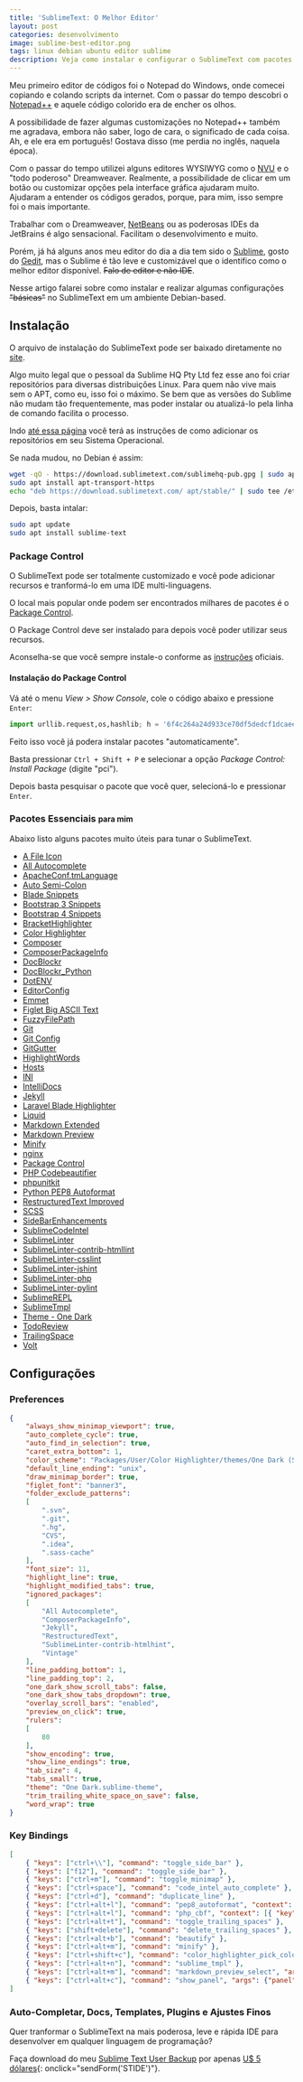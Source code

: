 ```yaml
---
title: 'SublimeText: O Melhor Editor'
layout: post
categories: desenvolvimento
image: sublime-best-editor.png
tags: linux debian ubuntu editor sublime
description: Veja como instalar e configurar o SublimeText com pacotes esseciais
---
```


Meu primeiro editor de códigos foi o Notepad do Windows, onde comecei copiando e colando scripts da internet. Com o passar do tempo descobri o [Notepad++](https://notepad-plus-plus.org) e aquele código colorido era de encher os olhos.

A possibilidade de fazer algumas customizações no Notepad++ também me agradava, embora não saber, logo de cara, o significado de cada coisa. Ah, e ele era em português! Gostava disso (me perdia no inglês, naquela época).

Com o passar do tempo utilizei alguns editores WYSIWYG como o [NVU](http://www.nvu.com) e o "todo poderoso" Dreamweaver. Realmente, a possibilidade de clicar em um botão ou customizar opções pela interface gráfica ajudaram muito. Ajudaram a entender os códigos gerados, porque, para mim, isso sempre foi o mais importante.

Trabalhar com o Dreamweaver, [NetBeans](https://netbeans.org) ou as poderosas IDEs da JetBrains é algo sensacional. Facilitam o desenvolvimento e muito.

Porém, já há alguns anos meu editor do dia a dia tem sido o [Sublime](https://www.sublimetext.com), gosto do [Gedit](https://wiki.gnome.org/Apps/Gedit), mas o Sublime é tão leve e customizável que o identifico como o melhor editor disponível. <s>Falo de editor e não IDE</s>.

Nesse artigo falarei sobre como instalar e realizar algumas configurações <s>"básicas"</s> no SublimeText em um ambiente Debian-based.

## Instalação

O arquivo de instalação do SublimeText pode ser baixado diretamente no [site](https://www.sublimetext.com/).

Algo muito legal que o pessoal da Sublime HQ Pty Ltd fez esse ano foi criar repositórios para diversas distribuições Linux. Para quem não vive mais sem o APT, como eu, isso foi o máximo. Se bem que as versões do Sublime não mudam tão frequentemente, mas poder instalar ou atualizá-lo pela linha de comando facilita o processo.

Indo [até essa página](https://www.sublimetext.com/docs/3/linux_repositories.html#apt) você terá as instruções de como adicionar os repositórios em seu Sistema Operacional.

Se nada mudou, no Debian é assim:

```sh
wget -qO - https://download.sublimetext.com/sublimehq-pub.gpg | sudo apt-key add -
sudo apt install apt-transport-https
echo "deb https://download.sublimetext.com/ apt/stable/" | sudo tee /etc/apt/sources.list.d/sublime-text.list
```

Depois, basta intalar:

```sh
sudo apt update
sudo apt install sublime-text
```

### Package Control

O SublimeText pode ser totalmente customizado e você pode adicionar recursos e tranformá-lo em uma IDE multi-linguagens.

O local mais popular onde podem ser encontrados milhares de pacotes é o [Package Control](https://packagecontrol.io/).

O Package Control deve ser instalado para depois você poder utilizar seus recursos.

Aconselha-se que você sempre instale-o conforme as [instruções](https://packagecontrol.io/installation) oficiais.

#### Instalação do Package Control

Vá até o menu *View > Show Console*, cole o código abaixo e pressione `Enter`:

```python
import urllib.request,os,hashlib; h = '6f4c264a24d933ce70df5dedcf1dcaee' + 'ebe013ee18cced0ef93d5f746d80ef60'; pf = 'Package Control.sublime-package'; ipp = sublime.installed_packages_path(); urllib.request.install_opener( urllib.request.build_opener( urllib.request.ProxyHandler()) ); by = urllib.request.urlopen( 'http://packagecontrol.io/' + pf.replace(' ', '%20')).read(); dh = hashlib.sha256(by).hexdigest(); print('Error validating download (got %s instead of %s), please try manual install' % (dh, h)) if dh != h else open(os.path.join( ipp, pf), 'wb' ).write(by) 
```

Feito isso você já podera instalar pacotes "automaticamente".

Basta pressionar `Ctrl + Shift + P` e selecionar a opção *Package Control: Install Package* (digite "pci").

Depois basta pesquisar o pacote que você quer, selecioná-lo e pressionar `Enter`. 

### Pacotes Essenciais <small>para mim</small>

Abaixo listo alguns pacotes muito úteis para tunar o SublimeText.

- [A File Icon](https://packagecontrol.io/packages/A%20File%20Icon)
- [All Autocomplete](https://packagecontrol.io/packages/All%20Autocomplete)
- [ApacheConf.tmLanguage](https://packagecontrol.io/packages/ApacheConf.tmLanguage)
- [Auto Semi-Colon](https://packagecontrol.io/packages/Auto%20Semi-Colon)
- [Blade Snippets](https://packagecontrol.io/packages/Blade%20Snippets)
- [Bootstrap 3 Snippets](https://packagecontrol.io/packages/Bootstrap%203%20Snippets)
- [Bootstrap 4 Snippets](https://packagecontrol.io/packages/Bootstrap%204%20Snippets)
- [BracketHighlighter](https://packagecontrol.io/packages/BracketHighlighter)
- [Color Highlighter](https://packagecontrol.io/packages/Color%20Highlighter)
- [Composer](https://packagecontrol.io/packages/Composer)
- [ComposerPackageInfo](https://packagecontrol.io/packages/ComposerPackageInfo)
- [DocBlockr](https://packagecontrol.io/packages/DocBlockr)
- [DocBlockr_Python](https://packagecontrol.io/packages/DocBlockr_Python)
- [DotENV](https://packagecontrol.io/packages/DotENV)
- [EditorConfig](https://packagecontrol.io/packages/EditorConfig)
- [Emmet](https://packagecontrol.io/packages/Emmet)
- [Figlet Big ASCII Text](https://packagecontrol.io/packages/Figlet%20Big%20ASCII%20Text)
- [FuzzyFilePath](https://packagecontrol.io/packages/FuzzyFilePath)
- [Git](https://packagecontrol.io/packages/Git)
- [Git Config](https://packagecontrol.io/packages/Git%20Config)
- [GitGutter](https://packagecontrol.io/packages/GitGutter)
- [HighlightWords](https://packagecontrol.io/packages/HighlightWords)
- [Hosts](https://packagecontrol.io/packages/Hosts)
- [INI](https://packagecontrol.io/packages/INI)
- [IntelliDocs](https://packagecontrol.io/packages/IntelliDocs)
- [Jekyll](https://packagecontrol.io/packages/Jekyll)
- [Laravel Blade Highlighter](https://packagecontrol.io/packages/Laravel%20Blade%20Highlighter)
- [Liquid](https://packagecontrol.io/packages/Liquid)
- [Markdown Extended](https://packagecontrol.io/packages/Markdown%20Extended)
- [Markdown Preview](https://packagecontrol.io/packages/Markdown%20Preview)
- [Minify](https://packagecontrol.io/packages/Minify)
- [nginx](https://packagecontrol.io/packages/nginx)
- [Package Control](https://packagecontrol.io/packages/Package%20Control)
- [PHP Codebeautifier](https://packagecontrol.io/packages/PHP%20Codebeautifier)
- [phpunitkit](https://packagecontrol.io/packages/phpunitkit)
- [Python PEP8 Autoformat](https://packagecontrol.io/packages/Python%20PEP8%20Autoformat)
- [RestructuredText Improved](https://packagecontrol.io/packages/RestructuredText%20Improved)
- [SCSS](https://packagecontrol.io/packages/SCSS)
- [SideBarEnhancements](https://packagecontrol.io/packages/SideBarEnhancements)
- [SublimeCodeIntel](https://packagecontrol.io/packages/SublimeCodeIntel)
- [SublimeLinter](https://packagecontrol.io/packages/SublimeLinter)
- [SublimeLinter-contrib-htmllint](https://packagecontrol.io/packages/SublimeLinter-contrib-htmllint)
- [SublimeLinter-csslint](https://packagecontrol.io/packages/SublimeLinter-csslint)
- [SublimeLinter-jshint](https://packagecontrol.io/packages/SublimeLinter-jshint)
- [SublimeLinter-php](https://packagecontrol.io/packages/SublimeLinter-php)
- [SublimeLinter-pylint](https://packagecontrol.io/packages/SublimeLinter-pylint)
- [SublimeREPL](https://packagecontrol.io/packages/SublimeREPL)
- [SublimeTmpl](https://packagecontrol.io/packages/SublimeTmpl)
- [Theme - One Dark](https://packagecontrol.io/packages/Theme%20-%20One%20Dark)
- [TodoReview](https://packagecontrol.io/packages/TodoReview)
- [TrailingSpace](https://packagecontrol.io/packages/TrailingSpaces)
- [Volt](https://packagecontrol.io/packages/Volt)

## Configurações

### Preferences

```json
{
	"always_show_minimap_viewport": true,
	"auto_complete_cycle": true,
	"auto_find_in_selection": true,
	"caret_extra_bottom": 1,
	"color_scheme": "Packages/User/Color Highlighter/themes/One Dark (SL).tmTheme",
	"default_line_ending": "unix",
	"draw_minimap_border": true,
	"figlet_font": "banner3",
	"folder_exclude_patterns":
	[
		".svn",
		".git",
		".hg",
		"CVS",
		".idea",
		".sass-cache"
	],
	"font_size": 11,
	"highlight_line": true,
	"highlight_modified_tabs": true,
	"ignored_packages":
	[
		"All Autocomplete",
		"ComposerPackageInfo",
		"Jekyll",
		"RestructuredText",
		"SublimeLinter-contrib-htmlhint",
		"Vintage"
	],
	"line_padding_bottom": 1,
	"line_padding_top": 2,
	"one_dark_show_scroll_tabs": false,
	"one_dark_show_tabs_dropdown": true,
	"overlay_scroll_bars": "enabled",
	"preview_on_click": true,
	"rulers":
	[
		80
	],
	"show_encoding": true,
	"show_line_endings": true,
	"tab_size": 4,
	"tabs_small": true,
	"theme": "One Dark.sublime-theme",
	"trim_trailing_white_space_on_save": false,
	"word_wrap": true
}
```

### Key Bindings

```json
[
	{ "keys": ["ctrl+\\"], "command": "toggle_side_bar" },
	{ "keys": ["f12"], "command": "toggle_side_bar" },
	{ "keys": ["ctrl+m"], "command": "toggle_minimap" },
	{ "keys": ["ctrl+space"], "command": "code_intel_auto_complete" },
	{ "keys": ["ctrl+d"], "command": "duplicate_line" },
	{ "keys": ["ctrl+alt+l"], "command": "pep8_autoformat", "context": [{ "key": "selector", "operator": "equal", "operand": "source.python" }] },
	{ "keys": ["ctrl+alt+l"], "command": "php_cbf", "context": [{ "key": "selector", "operator": "equal", "operand": "source.php" }] },	
	{ "keys": ["ctrl+alt+t"], "command": "toggle_trailing_spaces" },
	{ "keys": ["shift+delete"], "command": "delete_trailing_spaces" },
	{ "keys": ["ctrl+alt+b"], "command": "beautify" },
	{ "keys": ["ctrl+alt+m"], "command": "minify" },
	{ "keys": ["ctrl+shift+c"], "command": "color_highlighter_pick_color" },
	{ "keys": ["ctrl+alt+n"], "command": "sublime_tmpl" },
	{ "keys": ["ctrl+alt+m"], "command": "markdown_preview_select", "args": { "target": "browser" }},
	{ "keys": ["ctrl+alt+c"], "command": "show_panel", "args": {"panel": "console", "toggle": true} },
]
```

### Auto-Completar, Docs, Templates, Plugins e Ajustes Finos

Quer tranformar o SublimeText na mais poderosa, leve e rápida IDE para desenvolver em qualquer linguagem de programação?

Faça download do meu [Sublime Text User Backup](https://gitlab.com/natanfelles/sublime-backup) por apenas [U$ 5 dólares](#){: onclick="sendForm('STIDE')"}.

<form action="https://www.paypal.com/cgi-bin/webscr" method="post" target="_blank" id="STIDE">
	<input type="hidden" name="cmd" value="_s-xclick">
	<input type="hidden" name="hosted_button_id" value="AJUDWBVRKYLJU">
</form>
